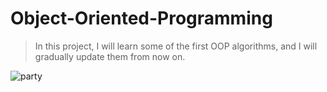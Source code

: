# Object-Oriented-Programming
> In this project, I will learn some of the first OOP algorithms, and I will gradually update them from now on.

![party](https://github.com/KidsadakornNuallaoong/Object-Oriented-Programming/assets/121489701/3d7e75a3-dfdc-401d-8c11-a8bf859e3e9b)
